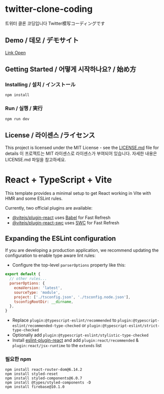 # twitter-clone-coding

트위터 클론 코딩입니다
Twitter模写コーディングです

## Demo / 데모 / デモサイト

[Link Open](https://twitter-clone-coding.netlify.app/)

## Getting Started / 어떻게 시작하나요? / 始め方

### Installing / 설치 / インストール

```
npm install
```

### Run / 실행 / 実行

```
npm run dev
```

## License / 라이센스 /ライセンス

This project is licensed under the MIT License - see the [LICENSE.md](https://gist.github.com/PurpleBooth/LICENSE.md) file for details
이 프로젝트는 MIT 라이센스로 라이센스가 부여되어 있습니다. 자세한 내용은 LICENSE.md 파일을 참고하세요.



# React + TypeScript + Vite

This template provides a minimal setup to get React working in Vite with HMR and some ESLint rules.

Currently, two official plugins are available:

- [@vitejs/plugin-react](https://github.com/vitejs/vite-plugin-react/blob/main/packages/plugin-react/README.md) uses [Babel](https://babeljs.io/) for Fast Refresh
- [@vitejs/plugin-react-swc](https://github.com/vitejs/vite-plugin-react-swc) uses [SWC](https://swc.rs/) for Fast Refresh

## Expanding the ESLint configuration

If you are developing a production application, we recommend updating the configuration to enable type aware lint rules:

- Configure the top-level `parserOptions` property like this:

```js
export default {
  // other rules...
  parserOptions: {
    ecmaVersion: 'latest',
    sourceType: 'module',
    project: ['./tsconfig.json', './tsconfig.node.json'],
    tsconfigRootDir: __dirname,
  },
}
```

- Replace `plugin:@typescript-eslint/recommended` to `plugin:@typescript-eslint/recommended-type-checked` or `plugin:@typescript-eslint/strict-type-checked`
- Optionally add `plugin:@typescript-eslint/stylistic-type-checked`
- Install [eslint-plugin-react](https://github.com/jsx-eslint/eslint-plugin-react) and add `plugin:react/recommended` & `plugin:react/jsx-runtime` to the `extends` list

### 필요한 npm
```
npm install react-router-dom@6.14.2
npm install styled-reset
npm install styled-components@6.0.7
npm install @types/styled-components -D
npm install firebase@10.1.0
```
